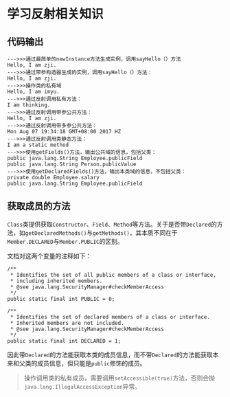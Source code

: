 # 学习反射相关知识


## 代码输出

```
--->>>通过最简单的newInstance方法生成实例，调用sayHello（）方法
Hello, I am zji.
--->>>通过带参构造器生成的实例，调用sayHello（）方法：
Hello, I am zji.
--->>>操作类的私有域
Hello, I am imyu.
--->>>通过反射调用私有方法：
I am thinking.
--->>>通过反射调用带参公共方法：
Hello, I am zji.
--->>>通过反射调用带多参公共方法：
Mon Aug 07 19:34:18 GMT+08:00 2017 HZ
--->>>通过反射调用类静态方法：
I am a static method
--->>>使用getFields()方法，输出公共域的信息，包括父类：
public java.lang.String Employee.publicField
public java.lang.String Person.publicValue
--->>>使用getDeclaredFields()方法，输出本类域的信息，不包括父类：
private double Employee.salary
public java.lang.String Employee.publicField
```

## 获取成员的方法

`Class`类提供获取`Constructor`、`Field`、`Method`等方法。关于是否带`Declared`的方法，如`getDeclaredMethods()`与`getMethods()`，其本质不同在于`Member.DECLARED`与`Member.PUBLIC`的区别。

文档对这两个变量的注释如下：

```
/**
 * Identifies the set of all public members of a class or interface,
 * including inherited members.
 * @see java.lang.SecurityManager#checkMemberAccess
 */
public static final int PUBLIC = 0;

/**
 * Identifies the set of declared members of a class or interface.
 * Inherited members are not included.
 * @see java.lang.SecurityManager#checkMemberAccess
 */
public static final int DECLARED = 1;
```

因此带`Declared`的方法能获取本类的成员信息，而不带`Declared`的方法能获取本来和父类的成员信息，但只能是`public`修饰的成员。


> 操作调用类的私有成员，需要调用`setAccessible(true)`方法，否则会抛`java.lang.IllegalAccessException`异常。
